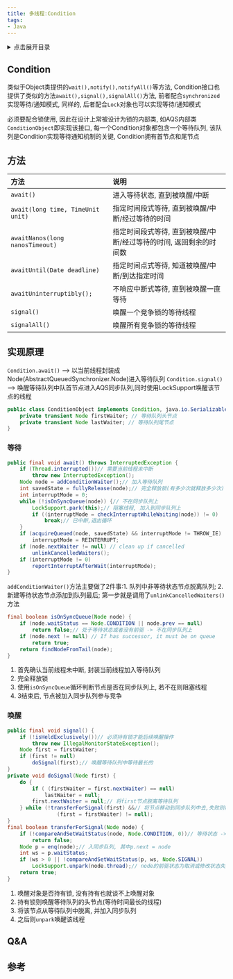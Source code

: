 ```yaml
---
title: 多线程:Condition
tags:
- Java
---
```

<details>
<summary>点击展开目录</summary>
<!-- TOC -->

- [Condition](#condition)
- [方法](#方法)
- [实现原理](#实现原理)
    - [等待](#等待)
    - [唤醒](#唤醒)
- [Q&A](#qa)
- [参考](#参考)

<!-- /TOC -->
</details>

## Condition

类似于Object类提供的`wait(),notify(),notifyAll()`等方法, Condition接口也提供了类似的方法`await(),signal(),signalAll()`方法,
前者配合`synchronized`实现等待/通知模式, 同样的, 后者配合`Lock`对象也可以实现等待/通知模式

必须要配合锁使用, 因此在设计上常被设计为锁的内部类,
如AQS内部类`ConditionObject`即实现该接口, 每一个Condition对象都包含一个等待队列, 该队列是Condition实现等待通知机制的关键, Condition拥有首节点和尾节点

## 方法

| 方法                              | 说明                                                         |
| :-------------------------------- | :----------------------------------------------------------- |
| `await()`                         | 进入等待状态, 直到被唤醒/中断                                |
| `await(long time, TimeUnit unit)` | 指定时间段式等待, 直到被唤醒/中断/经过等待的时间             |
| `awaitNanos(long nanosTimeout)`   | 指定时间段式等待, 直到被唤醒/中断/经过等待的时间, 返回剩余的时间数 |
| `awaitUntil(Date deadline)`       | 指定时间点式等待, 知道被唤醒/中断/到达指定时间               |
| `awaitUninterruptibly();`         | 不响应中断式等待, 直到被唤醒一直等待                         |
| `signal()`                        | 唤醒一个竞争锁的等待线程                                     |
| `signalAll()`                     | 唤醒所有竞争锁的等待线程                                     |

## 实现原理

`Condition.await()` --> 以当前线程封装成Node(AbstractQueuedSynchronizer.Node)进入等待队列
`Condition.signal()` --> 唤醒等待队列中队首节点进入AQS同步队列,同时使用LockSupport唤醒该节点的线程
```Java
public class ConditionObject implements Condition, java.io.Serializable {
    private transient Node firstWaiter; // 等待队列头节点
    private transient Node lastWaiter; // 等待队列尾节点
}
```

### 等待

```Java
public final void await() throws InterruptedException {
    if (Thread.interrupted())// 需要当前线程未中断
        throw new InterruptedException();
    Node node = addConditionWaiter();// 加入等待队列
    int savedState = fullyRelease(node);// 完全释放锁(有多少次就释放多少次)
    int interruptMode = 0;
    while (!isOnSyncQueue(node)) {// 不在同步队列上
        LockSupport.park(this);// 阻塞线程, 加入到同步队列上
        if ((interruptMode = checkInterruptWhileWaiting(node)) != 0)
            break;// 已中断,退出循环
    }
    if (acquireQueued(node, savedState) && interruptMode != THROW_IE)
        interruptMode = REINTERRUPT;
    if (node.nextWaiter != null) // clean up if cancelled
        unlinkCancelledWaiters();
    if (interruptMode != 0)
        reportInterruptAfterWait(interruptMode);
}
```
`addConditionWaiter()`方法主要做了2件事:1. 队列中非等待状态节点脱离队列; 2. 新建等待状态节点添加到队列最后;
第一步就是调用了`unlinkCancelledWaiters()`方法

```Java
final boolean isOnSyncQueue(Node node) {
    if (node.waitStatus == Node.CONDITION || node.prev == null)
        return false;// 处于等待状态或者没有前驱 -> 不在同步队列上
    if (node.next != null) // If has successor, it must be on queue
        return true;
    return findNodeFromTail(node);
}
```

1. 首先确认当前线程未中断, 封装当前线程加入等待队列
2. 完全释放锁
3. 使用`isOnSyncQueue`循环判断节点是否在同步队列上, 若不在则阻塞线程
4. 3结束后, 节点被加入同步队列参与竞争

### 唤醒

```Java
public final void signal() {
    if (!isHeldExclusively())// 必须持有锁才能后续唤醒操作
        throw new IllegalMonitorStateException();
    Node first = firstWaiter;
    if (first != null)
        doSignal(first);// 唤醒等待队列中等待最长的
}
private void doSignal(Node first) {
    do {
        if ( (firstWaiter = first.nextWaiter) == null)
            lastWaiter = null;
        first.nextWaiter = null;// 将first节点脱离等待队列
    } while (!transferForSignal(first) &&// 将节点移动到同步队列中去,失败则操作下一个
                (first = firstWaiter) != null);
}
final boolean transferForSignal(Node node) {
    if (!compareAndSetWaitStatus(node, Node.CONDITION, 0))// 等待状态 -> 无锁状态
        return false;
    Node p = enq(node);// 入同步队列, 其中p.next = node
    int ws = p.waitStatus;
    if (ws > 0 || !compareAndSetWaitStatus(p, ws, Node.SIGNAL))
        LockSupport.unpark(node.thread);// node的前驱状态为取消或修改状态失败时则唤醒
    return true;
}
```
1. 唤醒对象是否持有锁, 没有持有也就谈不上唤醒对象
2. 持有锁则唤醒等待队列的头节点(等待时间最长的线程)
3. 将该节点从等待队列中脱离, 并加入同步队列
4. 之后则`unpark`唤醒该线程

## Q&A


## 参考


